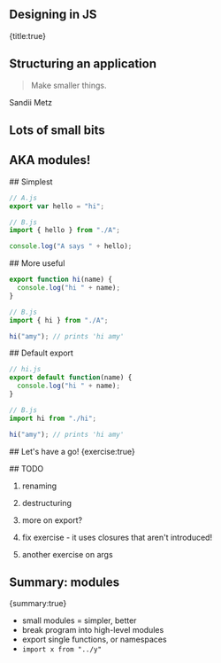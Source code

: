 ## Designing in JS
{title:true}

## Structuring an application

> Make smaller things.

Sandii Metz

## Lots of small bits

## AKA modules!

## Simplest

```javascript
// A.js
export var hello = "hi";
```

```javascript
// B.js
import { hello } from "./A";

console.log("A says " + hello);
```

## More useful

```javascript
export function hi(name) {
  console.log("hi " + name);
}
```

```javascript
// B.js
import { hi } from "./A";

hi("amy"); // prints 'hi amy'
```

## Default export

```javascript
// hi.js
export default function(name) {
  console.log("hi " + name);
}
```

```javascript
// B.js
import hi from "./hi";

hi("amy"); // prints 'hi amy'
```

## Let's have a go!
{exercise:true}

## TODO

1. renaming
1. destructuring
1. more on export?

1. fix exercise - it uses closures that aren't introduced!
1. another exercise on args

## Summary: modules
{summary:true}

- small modules = simpler, better
- break program into high-level modules
- export single functions, or namespaces
- `import x from "../y"`



